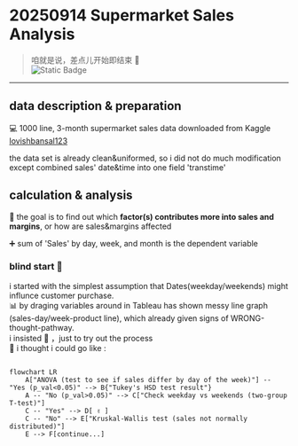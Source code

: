 # 20250914 Supermarket Sales Analysis
> 咱就是说，差点儿开始即结束 🥶 <br>
> ![Static Badge](https://img.shields.io/badge/mood-lost-brightgreen)

---

## data description & preparation 
  💻 1000 line, 3-month supermarket sales data downloaded from Kaggle [lovishbansal123](https://www.kaggle.com/datasets/lovishbansal123/sales-of-a-supermarket) <br>
  
  the data set is already clean&uniformed, so i did not do much modification except combined sales' date&time into one field 'transtime'

## calculation & analysis
  🏁 the goal is to find out which **factor(s) contributes more into sales and margins**, or how are sales&margins affected <br>
  
  ➕ sum of 'Sales' by day, week, and month is the dependent variable

### blind start 🤣
  i started with the simplest assumption that Dates(weekday/weekends) might influnce customer purchase. <br>
  📊 by draging variables around in Tableau has shown messy line graph (sales-day/week-product line), which already given signs of WRONG-thought-pathway. <br>
  i insisted 🤣 ，just to try out the process <br>
  🤡 i thought i could go like : <br>
  
```mermaid

flowchart LR
    A["ANOVA (test to see if sales differ by day of the week)"] -- "Yes (p_val<0.05)" --> B{"Tukey's HSD test result"}
    A -- "No (p_val>0.05)" --> C["Check weekday vs weekends (two-group T-test)"]
    C -- "Yes" --> D[ ✌️ ]
    C -- "No" --> E["Kruskal-Wallis test (sales not normally distributed)"]
    E --> F[continue...]
    
```

